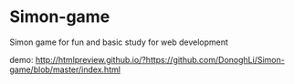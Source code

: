 # Simon-game
Simon game for fun and basic study for web development


demo: http://htmlpreview.github.io/?https://github.com/DonoghLi/Simon-game/blob/master/index.html

